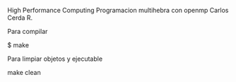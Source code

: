 High Performance Computing
Programacion multihebra con openmp
Carlos Cerda R.

Para compilar

 $ make 

Para limpiar objetos y ejecutable
 
  make clean
